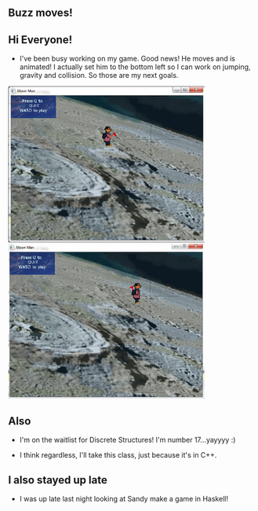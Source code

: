 ## Buzz moves!

## Hi Everyone! 

- I've been busy working on my game.
  Good news! He moves and is animated! 
  I actually set him to the bottom left so I can work on jumping, gravity and collision.
  So those are my next goals.

<img src="/images/buzzmoves/buzz.png" width="400">

<img src="/images/buzzmoves/buzz1.png" width="400">

## Also

- I'm on the waitlist for Discrete Structures! 
  I'm number 17...yayyyy :)
  
- I think regardless, I'll take this class, just because it's in C++.

## I also stayed up late

- I was up late last night looking at Sandy make a game in Haskell! 
